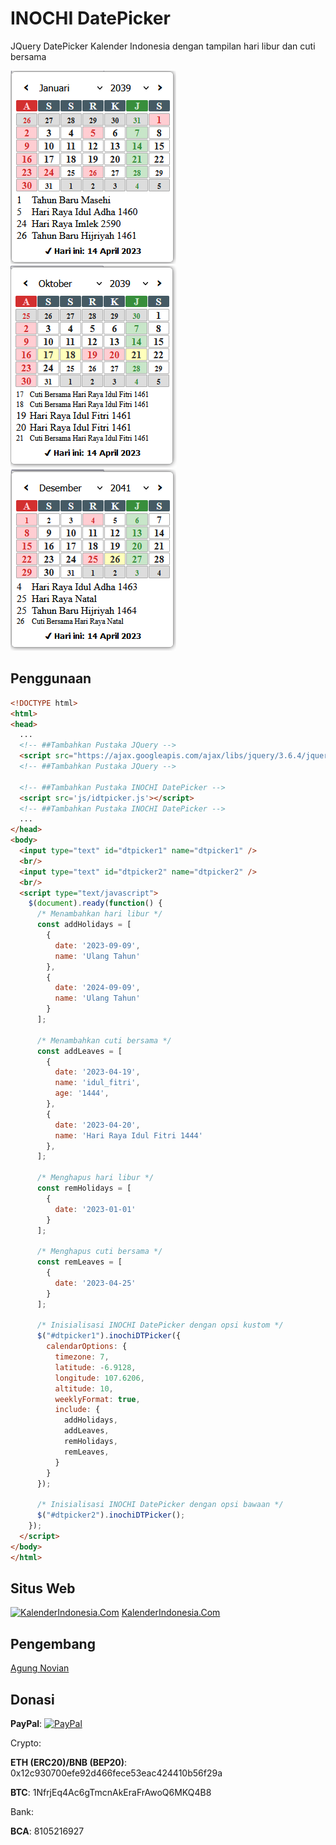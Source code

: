 # INOCHI DatePicker

JQuery DatePicker Kalender Indonesia dengan tampilan hari libur dan cuti bersama

![ss1][ss1]
![ss2][ss2]
![ss3][ss3]

## Penggunaan
```html
<!DOCTYPE html>
<html>
<head>
  ...
  <!-- ##Tambahkan Pustaka JQuery -->
  <script src="https://ajax.googleapis.com/ajax/libs/jquery/3.6.4/jquery.min.js"></script>
  <!-- ##Tambahkan Pustaka JQuery -->

  <!-- ##Tambahkan Pustaka INOCHI DatePicker -->
  <script src='js/idtpicker.js'></script>
  <!-- ##Tambahkan Pustaka INOCHI DatePicker -->
  ...
</head>
<body>
  <input type="text" id="dtpicker1" name="dtpicker1" />
  <br/>
  <input type="text" id="dtpicker2" name="dtpicker2" />
  <br/>
  <script type="text/javascript">
    $(document).ready(function() {
      /* Menambahkan hari libur */
      const addHolidays = [
        {
          date: '2023-09-09',
          name: 'Ulang Tahun'
        },
        {
          date: '2024-09-09',
          name: 'Ulang Tahun'
        }
      ];

      /* Menambahkan cuti bersama */
      const addLeaves = [
        {
          date: '2023-04-19',
          name: 'idul_fitri',
          age: '1444',
        },
        {
          date: '2023-04-20',
          name: 'Hari Raya Idul Fitri 1444'
        },
      ];

      /* Menghapus hari libur */
      const remHolidays = [
        {
          date: '2023-01-01'
        }
      ];

      /* Menghapus cuti bersama */
      const remLeaves = [
        {
          date: '2023-04-25'
        }
      ];

      /* Inisialisasi INOCHI DatePicker dengan opsi kustom */
      $("#dtpicker1").inochiDTPicker({
        calendarOptions: {
          timezone: 7,
          latitude: -6.9128,
          longitude: 107.6206,
          altitude: 10,
          weeklyFormat: true,
          include: {
            addHolidays,
            addLeaves,
            remHolidays,
            remLeaves,
          }
        }
      });

      /* Inisialisasi INOCHI DatePicker dengan opsi bawaan */
      $("#dtpicker2").inochiDTPicker();
    });
  </script>
</body>
</html>
```
## Situs Web
[![KalenderIndonesia.Com][kalender-indonesia-banner]][kalender-indonesia-url]
[KalenderIndonesia.Com]([kalender-indonesia-url])

## Pengembang
[Agung Novian](mailto:pujanggabageur@gmail.com)

## Donasi
**PayPal**: [![PayPal](https://img.shields.io/badge/Donate-PayPal-green.svg)](https://paypal.me/novian)

Crypto:

**ETH (ERC20)/BNB (BEP20)**: 0x12c930700efe92d466fece53eac424410b56f29a

**BTC**: 1NfrjEq4Ac6gTmcnAkEraFrAwoQ6MKQ4B8

Bank:

**BCA**: 8105216927

[kalender-indonesia-banner]: https://kalenderindonesia.com/image/big-banner/year/month.png
[kalender-indonesia-url]: https://kalenderindonesia.com
[ss1]: https://raw.githubusercontent.com/InochiSoft/datepicker/main/screenshoot/203901.png
[ss2]: https://raw.githubusercontent.com/InochiSoft/datepicker/main/screenshoot//203910.png
[ss3]: https://raw.githubusercontent.com/InochiSoft/datepicker/main/screenshoot//204112.png
